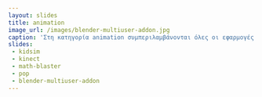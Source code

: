 ```yaml
---
layout: slides
title: animation
image_url: /images/blender-multiuser-addon.jpg
caption: 'Στη κατηγορία animation συμπεριλαμβάνονται όλες οι εφαρμογές που περιέχουν κινούμενα γραφικά, είτε προς κατασκευή είτε παρουσίαση. ' 
slides:
 - kidsim
 - kinect
 - math-blaster
 - pop
 - blender-multiuser-addon
---
```

